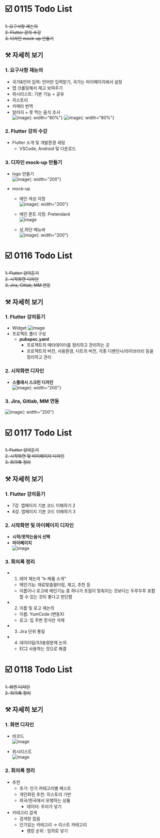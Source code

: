 # ☑️ 0115 Todo List
~~1. 요구사항 재논의~~     
~~2. Flutter 강의 수강~~    
~~3. 디자인 mock-up 만들기~~    

## ⚒️ 자세히 보기
### 1. 요구사항 재논의
- 국가&언어 입력: 언어만 입력받기, 국가는 마이페이지에서 설정
- 앱 크롤링해서 재고 보여주기
- 위시리스트: 기본 기능 + 공유
- 히스토리
- 카메라 번역
- 알러지 + 못 먹는 음식 조사       
![image](/uploads/9024e069ed1e3dcd185596be7cf2591a/image.png){: width="80%"}
![image](/uploads/845cbf4fed2f07e6fe7c8e1b40bb0580/image.png){: width="80%"}

### 2. Flutter 강의 수강
- Flutter 소개 및 개발환경 세팅
    - VSCode, Android 및 다운로드

### 3. 디자인 mock-up 만들기
- logo 만들기       
![image](/uploads/e78d7ed56164e9f060c27e4158938df0/image.png){: width="200"}

- mock-up
    - 메인 색상 지정         
    ![image](/uploads/6659b4090c513db800e4171137f429ec/image.png){: width="200"}

    - 메인 폰트 지정: Pretendard           
    ![image](/uploads/9285de3b993dc52e4214122e8f48660a/image.png)

    - 상,하단 메뉴바  
    ![image](/uploads/8b2f1ee63aff230cf8c75546267ed467/image.png){: width="200"}


# ☑️ 0116 Todo List
~~1. Flutter 강의듣기~~     
~~2. 시작화면 디자인~~     
~~3. Jira, Gitlab, MM 연동~~     


## ⚒️ 자세히 보기
### 1. Flutter 강의듣기
- Widget
![image](/uploads/27913f5a412bc0d71f8d9ce10e2fe0ec/image.png)
- 프로젝트 폴더 구성
    - **pubspec.yaml**
        - 프로젝트의 메타데이터를 정리하고 관리하는 곳
        - 프로젝트의 버전, 사용환경, 다트의 버전, 각종 디펜던시/라이브러리 등을 정리하고 관리


### 2. 시작화면 디자인
- **스플래시 스크린 디자인**  
![image](/uploads/b9324931fd9be8ca596cf9da6824fa76/image.png){: width="200"}

### 3. Jira, Gitlab, MM 연동
![image](/uploads/9aa3d3c00350f940c85517d3ed204095/image.png){: width="200"}


# ☑️ 0117 Todo List
~~1. Flutter 강의듣기~~     
~~2. 시작화면 및 마이페이지 디자인~~     
~~3. 회의록 정리~~

## ⚒️ 자세히 보기
### 1. Flutter 강의듣기
- 7강. 앱페이지 기본 코드 이해하기 2
- 8강. 앱페이지 기본 코드 이해하기 3



### 2. 시작화면 및 마이페이지 디자인
- **시작/못먹는음식 선택**     
- **마이페이지**     
![image](/uploads/3f0298813f16020370ce156f6185afa9/image.png)

### 3. 회의록 정리
- 1. 테마 재논의 “k-제품 소개”
    - 메인기능: 재료맞춤필터링, 재고, 추천 등
    - 이름이나 로고에 메인기능 중 하나가 초점이 맞춰지는 것보다는 두루두루 포함할 수 있는 것이 좋다고 판단함
- 2. 이름 및 로고 재논의
    - 이름: YumCode (변동X)
    - 로고: 입 주변 장식만 삭제
- 3. Jira 단위 통일
- 4. 데이터팀/S3용량문제 논의
    - EC2 사용하는 것으로 해결


# ☑️ 0118 Todo List
~~1. 화면 디자인~~         
~~2. 회의록 정리~~



## ⚒️ 자세히 보기
### 1. 화면 디자인
- 바코드      
![image](/uploads/7e8cfbcb5400cd3c981922cc67fec6ea/image.png)

- 위시리스트     
![image](/uploads/afca630386a10ce75b64ef161a811ba8/image.png)

### 2. 회의록 정리
- 추천
    - 초기: 인기 카테고리별 베스트
    - 개인화된 추천: 히스토리 기반
    - 외국/한국에서 유행하는 상품
        - 데이터: 우리가 넣기
- 카테고리 검색
    - 검색창 없음
    - 인기있는 카테고리 → 리스트 카테고리
        - 랭킹 순위 : 임의로 넣기




